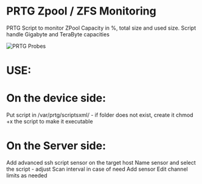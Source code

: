 # PRTG Zpool / ZFS Monitoring
PRTG Script to monitor ZPool Capacity in %, total size and used size.
Script handle Gigabyte and TeraByte capacities


![PRTG Probes](https://ibb.co/mtBXkqt)

# USE:
# On the device side:
Put script in /var/prtg/scriptsxml/ - if folder does not exist, create it
chmod +x the script to make it executable

# On the Server side:
Add advanced ssh script sensor on the target host
Name sensor and select the script - adjust Scan interval in case of need
Add sensor
Edit channel limits as needed
